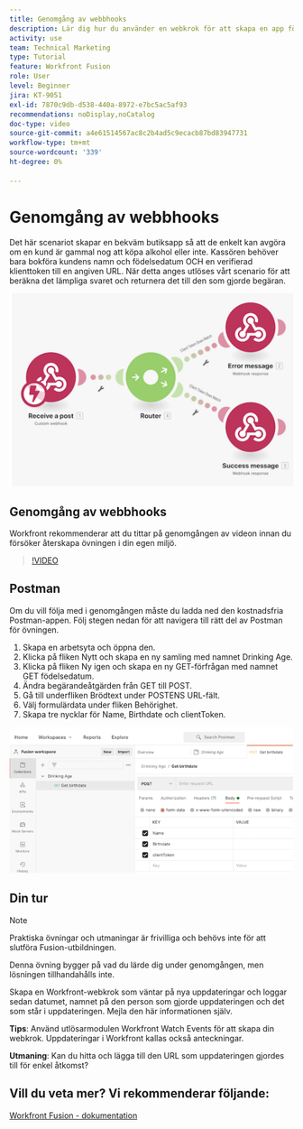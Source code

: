 ```yaml
---
title: Genomgång av webbhooks
description: Lär dig hur du använder en webkrok för att skapa en app för att avgöra om en kund är gammal nog att köpa alkohol, allt i [!DNL Adobe Workfront Fusion].
activity: use
team: Technical Marketing
type: Tutorial
feature: Workfront Fusion
role: User
level: Beginner
jira: KT-9051
exl-id: 7870c9db-d538-440a-8972-e7bc5ac5af93
recommendations: noDisplay,noCatalog
doc-type: video
source-git-commit: a4e61514567ac8c2b4ad5c9ecacb87bd83947731
workflow-type: tm+mt
source-wordcount: '339'
ht-degree: 0%

---
```


# Genomgång av webbhooks

Det här scenariot skapar en bekväm butiksapp så att de enkelt kan avgöra om en kund är gammal nog att köpa alkohol eller inte. Kassören behöver bara bokföra kundens namn och födelsedatum OCH en verifierad klienttoken till en angiven URL. När detta anges utlöses vårt scenario för att beräkna det lämpliga svaret och returnera det till den som gjorde begäran.

![En bild som använder modulen Byt](assets/beyond-basic-modules-5.png)

## Genomgång av webbhooks

Workfront rekommenderar att du tittar på genomgången av videon innan du försöker återskapa övningen i din egen miljö.

>[!VIDEO](https://video.tv.adobe.com/v/335292/?quality=12&learn=on)


## Postman

Om du vill följa med i genomgången måste du ladda ned den kostnadsfria Postman-appen. Följ stegen nedan för att navigera till rätt del av Postman för övningen.

1. Skapa en arbetsyta och öppna den.
1. Klicka på fliken Nytt och skapa en ny samling med namnet Drinking Age.
1. Klicka på fliken Ny igen och skapa en ny GET-förfrågan med namnet GET födelsedatum.
1. Ändra begärandeåtgärden från GET till POST.
1. Gå till underfliken Brödtext under POSTENS URL-fält.
1. Välj formulärdata under fliken Behörighet.
1. Skapa tre nycklar för Name, Birthdate och clientToken.

![En bild som använder modulen Byt](assets/beyond-basic-modules-6.png)

## Din tur

>[!NOTE]
>
>Praktiska övningar och utmaningar är frivilliga och behövs inte för att slutföra Fusion-utbildningen.

Denna övning bygger på vad du lärde dig under genomgången, men lösningen tillhandahålls inte.

Skapa en Workfront-webkrok som väntar på nya uppdateringar och loggar sedan datumet, namnet på den person som gjorde uppdateringen och det som står i uppdateringen. Mejla den här informationen själv.

**Tips**: Använd utlösarmodulen Workfront Watch Events för att skapa din webkrok. Uppdateringar i Workfront kallas också anteckningar.

**Utmaning**: Kan du hitta och lägga till den URL som uppdateringen gjordes till för enkel åtkomst?


## Vill du veta mer? Vi rekommenderar följande:

[Workfront Fusion - dokumentation](https://experienceleague.adobe.com/docs/workfront/using/adobe-workfront-fusion/workfront-fusion-2.html?lang=en)
